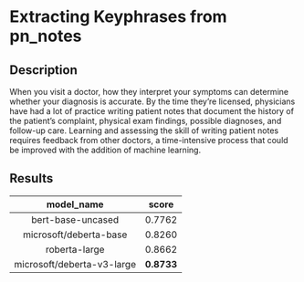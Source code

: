 # Extracting Keyphrases from pn_notes
## Description
When you visit a doctor, how they interpret your symptoms can determine whether your diagnosis is accurate. By the time they’re licensed, physicians have had a lot of practice writing patient notes that document the history of the patient’s complaint, physical exam findings, possible diagnoses, and follow-up care. Learning and assessing the skill of writing patient notes requires feedback from other doctors, a time-intensive process that could be improved with the addition of machine learning.

## Results

| model_name                 | score  |
|:--------------------------:|:------:|
| bert-base-uncased          | 0.7762 |
| microsoft/deberta-base     | 0.8260 |
| roberta-large              | 0.8662 |
| microsoft/deberta-v3-large | **0.8733**|
